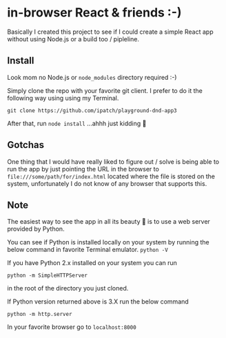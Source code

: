 # in-browser React & friends :-)

Basically I created this project to see if I could create a simple React app
without using Node.js or a build too / pipleline.

## Install

Look mom no Node.js or `node_modules` directory required :-)

Simply clone the repo with your favorite git client. I prefer to do it the
following way using using my Terminal.

```
git clone https://github.com/ipatch/playground-dnd-app3
```

After that, run `node install` ...ahhh just kidding 🤡

## Gotchas

One thing that I would have really liked to figure out / solve is being able to
run the app by just pointing the URL in the browser to
`file:///some/path/for/index.html` located where the file is stored on the
system, unfortunately I do not know of any browser that supports this.

## Note

The easiest way to see the app in all its beauty 🌈 is to use a web server
provided by Python.

You can see if Python is installed locally on your system by running the below
command in favorite Terminal emulator. `python -V`

If you have Python 2.x installed on your system you can run

`python -m SimpleHTTPServer`

in the root of the directory you just cloned.

If Python version returned above is 3.X run the below command

`python -m http.server`

In your favorite browser go to `localhost:8000`
